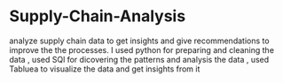 # Supply-Chain-Analysis
analyze supply chain data to get insights and give recommendations to improve the the processes.
I used python for preparing and cleaning the data  , 
used SQl for dicovering the patterns and analysis the data  , 
used Tabluea to visualize the data and get insights from it 
